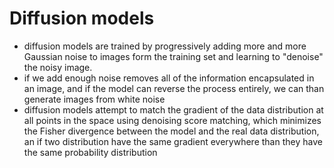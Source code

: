 # Diffusion models

* diffusion models are trained by progressively adding more and more Gaussian noise to images form the training set and learning to "denoise" the noisy image. 
* if we add enough noise removes all of the information encapsulated in an image, and if the model can reverse the process entirely, we can than generate images from white noise
* diffusion models attempt to match the gradient of the data distribution at all points in the space using denoising score matching, which minimizes the Fisher divergence between the model and the real data distribution, an if two distribution have the same gradient everywhere than they have the same probability distribution